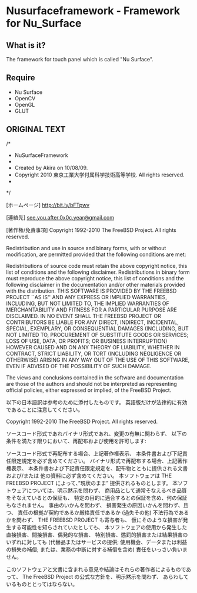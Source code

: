Nusurfaceframework - Framework for Nu_Surface
=============================================

What is it?
-----------
The framework for touch panel which is called "Nu Surface".

Require
-------
* Nu Surface
* OpenCV
* OpenGL
* GLUT

ORIGINAL TEXT
-------------

/*
 *  NuSurfaceFramework
 *
 *  Created by Akira on 10/08/09.
 *  Copyright 2010 東京工業大学付属科学技術高等学校. All rights reserved.
 *
 */

[ホームページ]
http://bit.ly/bFTpwv

[連絡先]
see.you.after.0x0c.year@gmail.com

[著作権/免責事項]
Copyright 1992-2010 The FreeBSD Project. All rights reserved.

Redistribution and use in source and binary forms, with or without modification, are permitted provided that the following conditions are met:

Redistributions of source code must retain the above copyright notice, this list of conditions and the following disclaimer.
Redistributions in binary form must reproduce the above copyright notice, this list of conditions and the following disclaimer in the documentation and/or other materials provided with the distribution.
THIS SOFTWARE IS PROVIDED BY THE FREEBSD PROJECT ``AS IS'' AND ANY EXPRESS OR IMPLIED WARRANTIES, INCLUDING, BUT NOT LIMITED TO, THE IMPLIED WARRANTIES OF MERCHANTABILITY AND FITNESS FOR A PARTICULAR PURPOSE ARE DISCLAIMED. IN NO EVENT SHALL THE FREEBSD PROJECT OR CONTRIBUTORS BE LIABLE FOR ANY DIRECT, INDIRECT, INCIDENTAL, SPECIAL, EXEMPLARY, OR CONSEQUENTIAL DAMAGES (INCLUDING, BUT NOT LIMITED TO, PROCUREMENT OF SUBSTITUTE GOODS OR SERVICES; LOSS OF USE, DATA, OR PROFITS; OR BUSINESS INTERRUPTION) HOWEVER CAUSED AND ON ANY THEORY OF LIABILITY, WHETHER IN CONTRACT, STRICT LIABILITY, OR TORT (INCLUDING NEGLIGENCE OR OTHERWISE) ARISING IN ANY WAY OUT OF THE USE OF THIS SOFTWARE, EVEN IF ADVISED OF THE POSSIBILITY OF SUCH DAMAGE.

The views and conclusions contained in the software and documentation are those of the authors and should not be interpreted as representing official policies, either expressed or implied, of the FreeBSD Project.

以下の日本語訳は参考のために添付したものです。 英語版だけが法律的に有効であることに注意してください。

Copyright 1992-2010 The FreeBSD Project. All rights reserved.

ソースコード形式であれバイナリ形式であれ、変更の有無に関わらず、 以下の条件を満たす限りにおいて、再配布および使用を許可します:

ソースコード形式で再配布する場合、上記著作権表示、 本条件書および下記責任限定規定を必ず含めてください。
バイナリ形式で再配布する場合、上記著作権表示、 本条件書および下記責任限定規定を、配布物とともに提供される文書 および/または 他の資料に必ず含めてください。
本ソフトウェアは THE FREEBSD PROJECT によって、”現状のまま” 提供されるものとします。 本ソフトウェアについては、明示黙示を問わず、 商用品として通常そなえるべき品質をそなえているとの保証も、 特定の目的に適合するとの保証を含め、何の保証もなされません。 事由のいかんを問わず、 損害発生の原因いかんを問わず、且つ、 責任の根拠が契約であるか厳格責任であるか (過失その他) 不法行為であるかを問わず、 THE FREEBSD PROJECT も寄与者も、 仮にそのような損害が発生する可能性を知らされていたとしても、 本ソフトウェアの使用から発生した直接損害、間接損害、偶発的な損害、 特別損害、懲罰的損害または結果損害のいずれに対しても (代替品またはサービスの提供; 使用機会、データまたは利益の損失の補償; または、業務の中断に対する補償を含め) 責任をいっさい負いません。

このソフトウェアと文書に含まれる意見や結論はそれらの著作者によるものであって、 The FreeBSD Project の公式な方針を、明示黙示を問わず、 あらわしているものととってはならない。
